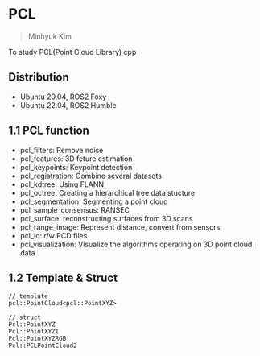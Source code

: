 # PCL
> Minhyuk Kim

To study PCL(Point Cloud Library) cpp

Distribution
-------------
- Ubuntu 20.04, ROS2 Foxy
- Ubuntu 22.04, ROS2 Humble

## 1.1 PCL function
- pcl_filters: Remove noise
- pcl_features: 3D feture estimation
- pcl_keypoints: Keypoint detection
- pcl_registration: Combine several datasets
- pcl_kdtree: Using FLANN
- pcl_octree: Creating a hierarchical tree data stucture
- pcl_segmentation: Segmenting a point cloud
- pcl_sample_consensus: RANSEC
- pcl_surface: reconstructing surfaces from 3D scans
- pcl_range_image: Represent distance, convert from sensors
- pcl_io: r/w PCD files
- pcl_visualization: Visualize the algorithms operating on 3D point cloud data

## 1.2 Template & Struct
```shell
// template
pcl::PointCloud<pcl::PointXYZ>

// struct
Pcl::PointXYZ
Pcl::PointXYZI
Pcl::PointXYZRGB
Pcl::PCLPointCloud2
```

